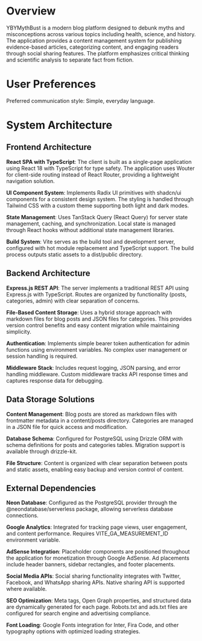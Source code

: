 # Overview

YBYMythBust is a modern blog platform designed to debunk myths and misconceptions across various topics including health, science, and history. The application provides a content management system for publishing evidence-based articles, categorizing content, and engaging readers through social sharing features. The platform emphasizes critical thinking and scientific analysis to separate fact from fiction.

# User Preferences

Preferred communication style: Simple, everyday language.

# System Architecture

## Frontend Architecture

**React SPA with TypeScript**: The client is built as a single-page application using React 18 with TypeScript for type safety. The application uses Wouter for client-side routing instead of React Router, providing a lightweight navigation solution.

**UI Component System**: Implements Radix UI primitives with shadcn/ui components for a consistent design system. The styling is handled through Tailwind CSS with a custom theme supporting both light and dark modes.

**State Management**: Uses TanStack Query (React Query) for server state management, caching, and synchronization. Local state is managed through React hooks without additional state management libraries.

**Build System**: Vite serves as the build tool and development server, configured with hot module replacement and TypeScript support. The build process outputs static assets to a dist/public directory.

## Backend Architecture

**Express.js REST API**: The server implements a traditional REST API using Express.js with TypeScript. Routes are organized by functionality (posts, categories, admin) with clear separation of concerns.

**File-Based Content Storage**: Uses a hybrid storage approach with markdown files for blog posts and JSON files for categories. This provides version control benefits and easy content migration while maintaining simplicity.

**Authentication**: Implements simple bearer token authentication for admin functions using environment variables. No complex user management or session handling is required.

**Middleware Stack**: Includes request logging, JSON parsing, and error handling middleware. Custom middleware tracks API response times and captures response data for debugging.

## Data Storage Solutions

**Content Management**: Blog posts are stored as markdown files with frontmatter metadata in a content/posts directory. Categories are managed in a JSON file for quick access and modification.

**Database Schema**: Configured for PostgreSQL using Drizzle ORM with schema definitions for posts and categories tables. Migration support is available through drizzle-kit.

**File Structure**: Content is organized with clear separation between posts and static assets, enabling easy backup and version control of content.

## External Dependencies

**Neon Database**: Configured as the PostgreSQL provider through the @neondatabase/serverless package, allowing serverless database connections.

**Google Analytics**: Integrated for tracking page views, user engagement, and content performance. Requires VITE_GA_MEASUREMENT_ID environment variable.

**AdSense Integration**: Placeholder components are positioned throughout the application for monetization through Google AdSense. Ad placements include header banners, sidebar rectangles, and footer placements.

**Social Media APIs**: Social sharing functionality integrates with Twitter, Facebook, and WhatsApp sharing APIs. Native sharing API is supported where available.

**SEO Optimization**: Meta tags, Open Graph properties, and structured data are dynamically generated for each page. Robots.txt and ads.txt files are configured for search engine and advertising compliance.

**Font Loading**: Google Fonts integration for Inter, Fira Code, and other typography options with optimized loading strategies.
